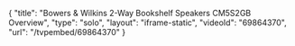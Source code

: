 {
    "title": "Bowers & Wilkins 2-Way Bookshelf Speakers CM5S2GB Overview",
    "type": "solo",
    "layout": "iframe-static",
    "videoId": "69864370",
    "url": "\/tvpembed\/69864370"
}